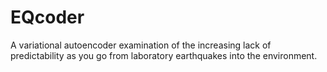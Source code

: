 
# EQcoder

A variational autoencoder examination of the increasing lack of predictability as you go from laboratory earthquakes into the environment.
